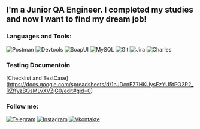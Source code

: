 

## I'm a Junior QA Engineer. I completed my studies and now I want to find my dream job!

### Languages and Tools:
![Postman](https://img.shields.io/badge/-Postman-090909?style=for-the-badge&logo=Postman&logoColor=47C5FB)
![Devtools](https://img.shields.io/badge/-Devtools-090909?style=for-the-badge&logo=Devtools&logoColor=097CDB)
![SoapUI](https://img.shields.io/badge/-SoapUI-090909?style=for-the-badge&logo=SoapUI&logoColor=F8C52C)
![MySQL](https://img.shields.io/badge/-MySQL-090909?style=for-the-badge&logo=MySQL&logoColor=F88C00)
![Git](https://img.shields.io/badge/-Git-090909?style=for-the-badge&logo=Git&logoColor=E9D54D)
![Jira](https://img.shields.io/badge/-Jira-090909?style=for-the-badge&logo=Jira&logoColor=E5D3FF)
![Charles](https://img.shields.io/badge/-Charles-090909?style=for-the-badge&logo=Charles&logoColor=6296CC)

### Testing Documentoin

[Checklist and TestCase] (https://docs.google.com/spreadsheets/d/1nJDcnEZ7HKUysEzYU5tPO2P2_RZffyzBQsMLvXVZjG0/edit#gid=0)

### Follow me:
[![Telegram](https://img.shields.io/badge/-Telegram-090909?style=for-the-badge&logo=telegram&logoColor=27A0D9)](https://t.me/Kristina_Yakushevskaya)
[![Instagram](https://img.shields.io/badge/-Instagram-090909?style=for-the-badge&logo=instagram&logoColor=B4068E)](https://www.instagram.com/kristina__yakushevskaya)
[![Vkontakte](https://img.shields.io/badge/-Vkontakte-090909?style=for-the-badge&logo=Vk&logoColor=4F7DB3)](https://vk.com/k.kharlamova94)

